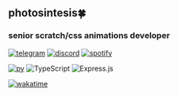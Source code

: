 ## photosintesis:four_leaf_clover: 
### senior scratch/css animations developer



[![telegram](https://img.shields.io/badge/Telegram-2CA5E0?style=for-the-badge&logo=telegram&logoColor=white)](https://t.me/imsosickof16)
[![discord](https://img.shields.io/badge/Discord-7289DA?style=for-the-badge&logo=discord&logoColor=white)](https://discord.com/users/414452614063718400)
[![spotify](https://img.shields.io/badge/Spotify-1ED760?&style=for-the-badge&logo=spotify&logoColor=white)](https://open.spotify.com/user/f3xyu7s4hulhxkgg7tggoxb85)



[![py](https://img.shields.io/badge/Python-3776AB?style=for-the-badge&logo=python&logoColor=white)](https://www.python.org/)
![TypeScript](https://img.shields.io/badge/typescript-%23007ACC.svg?style=for-the-badge&logo=typescript&logoColor=white)
![Express.js](https://img.shields.io/badge/express.js-%23404d59.svg?style=for-the-badge&logo=express&logoColor=%2361DAFB)


[![wakatime](https://wakatime.com/badge/user/cd758337-101a-47c6-93df-5d4be78c83fb.svg)](https://wakatime.com/@cd758337-101a-47c6-93df-5d4be78c83fb)
